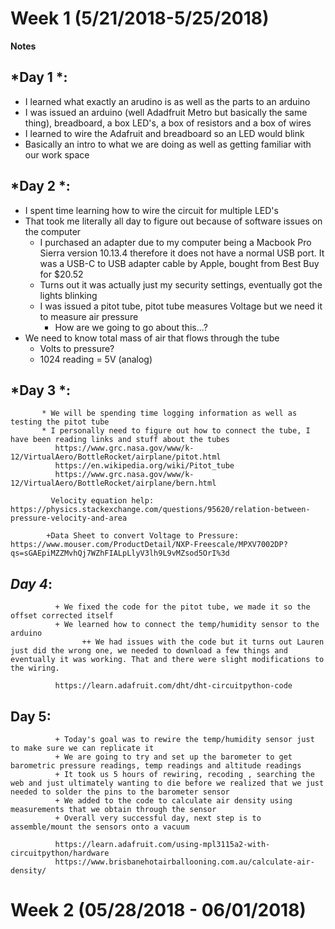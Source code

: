
# Week 1 (5/21/2018-5/25/2018)

**Notes** 
## *Day 1 *:
* I learned what exactly an arudino is as well as the parts to an arduino
*  I was issued an arduino (well Adadfruit Metro but basically the same thing), breadboard, a box LED's, a box of resistors and a box of wires
*  I learned to wire the Adafruit and breadboard so an LED would blink
*  Basically an intro to what we are doing as well as getting familiar with our work space
        
## *Day 2 *:
* I spent time learning how to wire the circuit for multiple LED's
* That took me literally all day to figure out because of software issues on the computer
  * I purchased an adapter due to my computer being a Macbook Pro Sierra version 10.13.4 therefore it does not have a normal USB port. It was a USB-C to USB adapter cable by Apple, bought from Best Buy for $20.52      
  * Turns out it was actually just my security settings, eventually got the lights blinking
  * I was issued a pitot tube, pitot tube measures Voltage but we need it to measure air pressure
    * How are we going to go about this...?
* We need to know total mass of air that flows through the tube
  * Volts to pressure?
  * 1024 reading = 5V (analog)
        
## *Day 3 *:
           * We will be spending time logging information as well as testing the pitot tube
           * I personally need to figure out how to connect the tube, I have been reading links and stuff about the tubes
              https://www.grc.nasa.gov/www/k-12/VirtualAero/BottleRocket/airplane/pitot.html
              https://en.wikipedia.org/wiki/Pitot_tube
              https://www.grc.nasa.gov/www/k-12/VirtualAero/BottleRocket/airplane/bern.html 
              
             Velocity equation help:  https://physics.stackexchange.com/questions/95620/relation-between-pressure-velocity-and-area  
            
            +Data Sheet to convert Voltage to Pressure: https://www.mouser.com/ProductDetail/NXP-Freescale/MPXV7002DP?qs=sGAEpiMZZMvhQj7WZhFIALpLlyV3lh9L9vMZsod5OrI%3d
 ## *Day 4*:
              + We fixed the code for the pitot tube, we made it so the offset corrected itself 
              + We learned how to connect the temp/humidity sensor to the arduino
                    ++ We had issues with the code but it turns out Lauren just did the wrong one, we needed to download a few things and eventually it was working. That and there were slight modifications to the wiring.
                    
              https://learn.adafruit.com/dht/dht-circuitpython-code
                    
## Day 5:
              + Today's goal was to rewire the temp/humidity sensor just to make sure we can replicate it
              + We are going to try and set up the barometer to get barometric pressure readings, temp readings and altitude readings
              + It took us 5 hours of rewiring, recoding , searching the web and just ultimately wanting to die before we realized that we just needed to solder the pins to the barometer sensor
              + We added to the code to calculate air density using measurements that we obtain through the sensor
              + Overall very successful day, next step is to assemble/mount the sensors onto a vacuum
              
              https://learn.adafruit.com/using-mpl3115a2-with-circuitpython/hardware
              https://www.brisbanehotairballooning.com.au/calculate-air-density/

# Week 2 (05/28/2018 - 06/01/2018)
        


